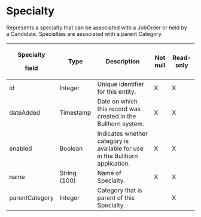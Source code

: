 # Specialty

Represents a specialty that can be associated with a JobOrder or held by a Candidate. Specialties are associated with a parent Category.

<table>
<thead>
<tr class="header">
<th><p><strong>Specialty</strong></p>
<p><strong>field</strong></p></th>
<th><strong>Type</strong></th>
<th><strong>Description</strong></th>
<th><strong>Not null</strong></th>
<th><strong>Read-only</strong></th>
</tr>
</thead>
<tbody>
<tr class="odd">
<td>id</td>
<td>Integer</td>
<td>Unique identifier for this entity.</td>
<td>X</td>
<td>X</td>
</tr>
<tr class="even">
<td>dateAdded</td>
<td>Timestamp</td>
<td>Date on which this record was created in the Bullhorn system.</td>
<td>X</td>
<td>X</td>
</tr>
<tr class="odd">
<td>enabled</td>
<td>Boolean</td>
<td>Indicates whether category is available for use in the Bullhorn application.</td>
<td>X</td>
<td>X</td>
</tr>
<tr class="even">
<td>name</td>
<td>String (100)</td>
<td>Name of Specialty.</td>
<td>X</td>
<td>X</td>
</tr>
<tr class="odd">
<td>parentCategory</td>
<td>Integer</td>
<td>Category that is parent of this Specialty.</td>
<td> </td>
<td>X</td>
</tr>
</tbody>
</table>